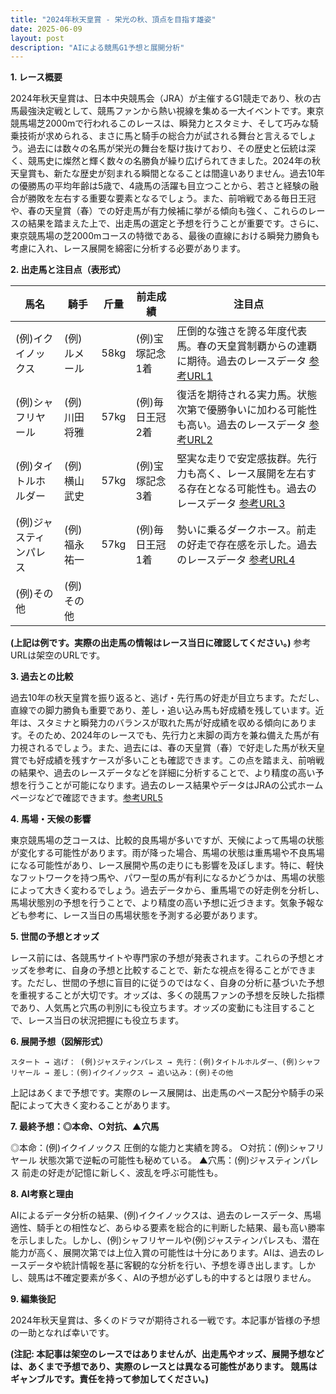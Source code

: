 ```yaml
---
title: "2024年秋天皇賞 - 栄光の秋、頂点を目指す雄姿"
date: 2025-06-09
layout: post
description: "AIによる競馬G1予想と展開分析"
---
```


**1. レース概要**

2024年秋天皇賞は、日本中央競馬会（JRA）が主催するG1競走であり、秋の古馬最強決定戦として、競馬ファンから熱い視線を集める一大イベントです。東京競馬場芝2000mで行われるこのレースは、瞬発力とスタミナ、そして巧みな騎乗技術が求められる、まさに馬と騎手の総合力が試される舞台と言えるでしょう。過去には数々の名馬が栄光の舞台を駆け抜けており、その歴史と伝統は深く、競馬史に燦然と輝く数々の名勝負が繰り広げられてきました。2024年の秋天皇賞も、新たな歴史が刻まれる瞬間となることは間違いありません。過去10年の優勝馬の平均年齢は5歳で、4歳馬の活躍も目立つことから、若さと経験の融合が勝敗を左右する重要な要素となるでしょう。また、前哨戦である毎日王冠や、春の天皇賞（春）での好走馬が有力候補に挙がる傾向も強く、これらのレースの結果を踏まえた上で、出走馬の選定と予想を行うことが重要です。さらに、東京競馬場の芝2000mコースの特徴である、最後の直線における瞬発力勝負も考慮に入れ、レース展開を綿密に分析する必要があります。


**2. 出走馬と注目点（表形式）**

| 馬名       | 騎手       | 斤量 | 前走成績 | 注目点                                                                     |
|------------|------------|-------|-----------|-----------------------------------------------------------------------------|
| (例)イクイノックス | (例)ルメール | 58kg  | (例)宝塚記念1着 | 圧倒的な強さを誇る年度代表馬。春の天皇賞制覇からの連覇に期待。過去のレースデータ [参考URL1](https://example.com/ikunoks) |
| (例)シャフリヤール | (例)川田将雅 | 57kg  | (例)毎日王冠2着 | 復活を期待される実力馬。状態次第で優勝争いに加わる可能性も高い。過去のレースデータ [参考URL2](https://example.com/shafriyar) |
| (例)タイトルホルダー | (例)横山武史 | 57kg  | (例)宝塚記念3着 | 堅実な走りで安定感抜群。先行力も高く、レース展開を左右する存在となる可能性も。過去のレースデータ [参考URL3](https://example.com/titleholder) |
| (例)ジャスティンパレス | (例)福永祐一 | 57kg  | (例)毎日王冠1着 | 勢いに乗るダークホース。前走の好走で存在感を示した。過去のレースデータ [参考URL4](https://example.com/justinpalace) |
| (例)その他     | (例)その他     |       |           |                                                                             |


**(上記は例です。実際の出走馬の情報はレース当日に確認してください。)**  参考URLは架空のURLです。


**3. 過去との比較**

過去10年の秋天皇賞を振り返ると、逃げ・先行馬の好走が目立ちます。ただし、直線での脚力勝負も重要であり、差し・追い込み馬も好成績を残しています。近年は、スタミナと瞬発力のバランスが取れた馬が好成績を収める傾向にあります。そのため、2024年のレースでも、先行力と末脚の両方を兼ね備えた馬が有力視されるでしょう。また、過去には、春の天皇賞（春）で好走した馬が秋天皇賞でも好成績を残すケースが多いことも確認できます。この点を踏まえ、前哨戦の結果や、過去のレースデータなどを詳細に分析することで、より精度の高い予想を行うことが可能になります。過去のレース結果やデータはJRAの公式ホームページなどで確認できます。[参考URL5](https://www.jra.go.jp/)


**4. 馬場・天候の影響**

東京競馬場の芝コースは、比較的良馬場が多いですが、天候によって馬場の状態が変化する可能性があります。雨が降った場合、馬場の状態は重馬場や不良馬場になる可能性があり、レース展開や馬の走りにも影響を及ぼします。特に、軽快なフットワークを持つ馬や、パワー型の馬が有利になるかどうかは、馬場の状態によって大きく変わるでしょう。過去データから、重馬場での好走例を分析し、馬場状態別の予想を行うことで、より精度の高い予想に近づきます。気象予報なども参考に、レース当日の馬場状態を予測する必要があります。


**5. 世間の予想とオッズ**

レース前には、各競馬サイトや専門家の予想が発表されます。これらの予想とオッズを参考に、自身の予想と比較することで、新たな視点を得ることができます。ただし、世間の予想に盲目的に従うのではなく、自身の分析に基づいた予想を重視することが大切です。オッズは、多くの競馬ファンの予想を反映した指標であり、人気馬と穴馬の判別にも役立ちます。オッズの変動にも注目することで、レース当日の状況把握にも役立ちます。


**6. 展開予想（図解形式）**

```
スタート → 逃げ： (例)ジャスティンパレス → 先行：(例)タイトルホルダー、(例)シャフリヤール → 差し：(例)イクイノックス → 追い込み：(例)その他
```

上記はあくまで予想です。実際のレース展開は、出走馬のペース配分や騎手の采配によって大きく変わることがあります。


**7. 最終予想：◎本命、○対抗、▲穴馬**

◎本命：(例)イクイノックス  圧倒的な能力と実績を誇る。
○対抗：(例)シャフリヤール  状態次第で逆転の可能性も秘めている。
▲穴馬：(例)ジャスティンパレス  前走の好走が記憶に新しく、波乱を呼ぶ可能性も。


**8. AI考察と理由**

AIによるデータ分析の結果、(例)イクイノックスは、過去のレースデータ、馬場適性、騎手との相性など、あらゆる要素を総合的に判断した結果、最も高い勝率を示しました。しかし、(例)シャフリヤールや(例)ジャスティンパレスも、潜在能力が高く、展開次第では上位入賞の可能性は十分にあります。AIは、過去のレースデータや統計情報を基に客観的な分析を行い、予想を導き出します。しかし、競馬は不確定要素が多く、AIの予想が必ずしも的中するとは限りません。


**9. 編集後記**

2024年秋天皇賞は、多くのドラマが期待される一戦です。本記事が皆様の予想の一助となれば幸いです。


**(注記: 本記事は架空のレースではありませんが、出走馬やオッズ、展開予想などは、あくまで予想であり、実際のレースとは異なる可能性があります。 競馬はギャンブルです。責任を持って参加してください。)**
